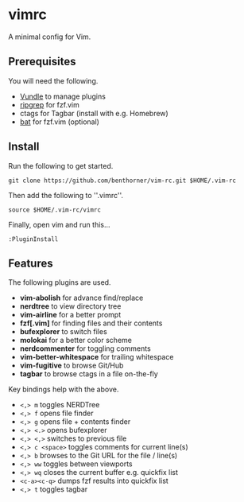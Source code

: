 # vimrc

A minimal config for Vim.

## Prerequisites

You will need the following.

  - [Vundle](https://github.com/VundleVim/Vundle.vim) to manage plugins
  - [ripgrep](https://github.com/BurntSushi/ripgrep#installation) for fzf.vim
  - ctags for Tagbar (install with e.g. Homebrew)
  - [bat](https://github.com/sharkdp/bat) for fzf.vim (optional)

## Install

Run the following to get started.

    git clone https://github.com/benthorner/vim-rc.git $HOME/.vim-rc

Then add the following to ''.vimrc''.

    source $HOME/.vim-rc/vimrc

Finally, open vim and run this...

    :PluginInstall

## Features

The following plugins are used.

   - **vim-abolish** for advance find/replace
   - **nerdtree** to view directory tree
   - **vim-airline** for a better prompt
   - **fzf[.vim]** for finding files and their contents
   - **bufexplorer** to switch files
   - **molokai** for a better color scheme
   - **nerdcommenter** for toggling comments
   - **vim-better-whitespace** for trailing whitespace
   - **vim-fugitive** to browse Git/Hub
   - **tagbar** to browse ctags in a file on-the-fly

Key bindings help with the above.

   - `<,> m` toggles NERDTree
   - `<,> f` opens file finder
   - `<,> g` opens file + contents finder
   - `<,> <.>` opens bufexplorer
   - `<,> <,>` switches to previous file
   - `<,> c <space>` toggles comments for current line(s)
   - `<,> b` browses to the Git URL for the file / line(s)
   - `<,> ww` toggles between viewports
   - `<,> wq` closes the current buffer e.g. quickfix list
   - `<c-a><c-q>` dumps fzf results into quickfix list
   - `<,> t` toggles tagbar
